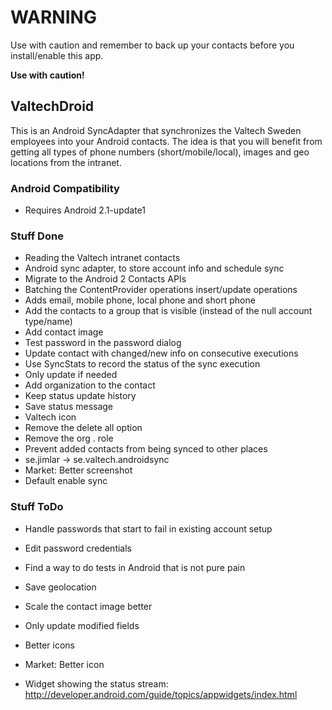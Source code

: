 # WARNING
Use with caution and remember to back up your contacts before you install/enable this app.

**Use with caution!**

## ValtechDroid
This is an Android SyncAdapter that synchronizes the Valtech Sweden employees into your Android contacts.
The idea is that you will benefit from getting all types of phone numbers (short/mobile/local), images and geo locations from the intranet.

### Android Compatibility
* Requires Android 2.1-update1

### Stuff Done
* Reading the Valtech intranet contacts
* Android sync adapter, to store account info and schedule sync
* Migrate to the Android 2 Contacts APIs
* Batching the ContentProvider operations insert/update operations
* Adds email, mobile phone, local phone and short phone
* Add the contacts to a group that is visible (instead of the null account type/name)
* Add contact image
* Test password in the password dialog
* Update contact with changed/new info on consecutive executions
* Use SyncStats to record the status of the sync execution
* Only update if needed
* Add organization to the contact
* Keep status update history
* Save status message
* Valtech icon
* Remove the delete all option
* Remove the org . role
* Prevent added contacts from being synced to other places
* se.jimlar -> se.valtech.androidsync
* Market: Better screenshot
* Default enable sync

 ### Stuff ToDo
* Handle passwords that start to fail in existing account setup
* Edit password credentials
* Find a way to do tests in Android that is not pure pain
* Save geolocation
* Scale the contact image better
* Only update modified fields
* Better icons
* Market: Better icon


* Widget showing the status stream: http://developer.android.com/guide/topics/appwidgets/index.html